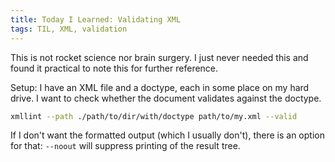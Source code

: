 ```yaml
---
title: Today I Learned: Validating XML
tags: TIL, XML, validation
---
```


This is not rocket science nor brain surgery. I just never needed this and
found it practical to note this for further reference.

Setup: I have an XML file and a doctype, each in some place on my hard drive. I
want to check whether the document validates against the doctype.

```bash
xmllint --path ./path/to/dir/with/doctype path/to/my.xml --valid
```

If I don't want the formatted output (which I usually don't), there is an
option for that: `--noout` will suppress printing of the result tree.
